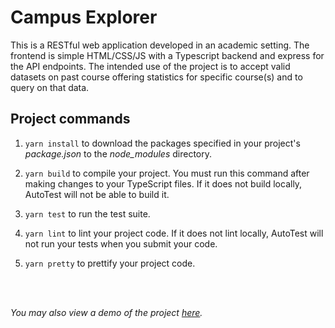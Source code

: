 # Campus Explorer

This is a RESTful web application developed in an academic setting. The frontend is simple HTML/CSS/JS with a Typescript backend and express for the API endpoints. The intended use of the project is to accept valid datasets on past course offering statistics for specific course(s) and to query on that data. 


## Project commands

1. `yarn install` to download the packages specified in your project's *package.json* to the *node_modules* directory.

1. `yarn build` to compile your project. You must run this command after making changes to your TypeScript files. If it does not build locally, AutoTest will not be able to build it.

1. `yarn test` to run the test suite.

1. `yarn lint` to lint your project code. If it does not lint locally, AutoTest will not run your tests when you submit your code.

1. `yarn pretty` to prettify your project code.


<br />
<br />

*You may also view a demo of the project [here](https://youtu.be/YRo8KXj7o60).*
